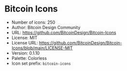 # Bitcoin Icons

- Number of icons: 250
- Author: Bitcoin Design Community
- URL: https://github.com/BitcoinDesign/Bitcoin-Icons
- License: MIT
- License URL: https://github.com/BitcoinDesign/Bitcoin-Icons/blob/main/LICENSE-MIT
- Version: 0.1.10
- Palette: Colorless
- Icon set prefix: `bitcoin-icons`
